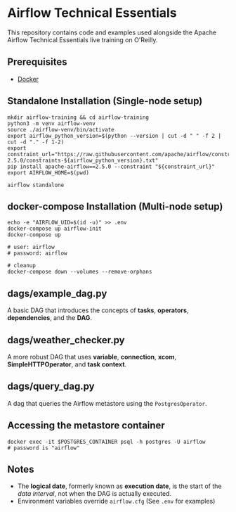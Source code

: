# Airflow Technical Essentials

This repository contains code and examples used alongside the Apache Airflow Technical Essentials live training on O'Reilly.

## Prerequisites
* [Docker](https://docs.docker.com/get-docker/)

## Standalone Installation (Single-node setup)
```
mkdir airflow-training && cd airflow-training
python3 -m venv airflow-venv
source ./airflow-venv/bin/activate
export airflow_python_version=$(python --version | cut -d " " -f 2 | cut -d "." -f 1-2)
export constraint_url="https://raw.githubusercontent.com/apache/airflow/constraints-2.5.0/constraints-${airflow_python_version}.txt"
pip install apache-airflow==2.5.0 --constraint "${constraint_url}"
export AIRFLOW_HOME=$(pwd)

airflow standalone
```

## docker-compose Installation (Multi-node setup)
```
echo -e "AIRFLOW_UID=$(id -u)" >> .env
docker-compose up airflow-init
docker-compose up

# user: airflow
# password: airflow

# cleanup
docker-compose down --volumes --remove-orphans
```

## dags/example_dag.py
A basic DAG that introduces the concepts of **tasks**, **operators**, **dependencies**, and the **DAG**.

## dags/weather_checker.py
A more robust DAG that uses **variable**, **connection**, **xcom**, **SimpleHTTPOperator**, and **task context**.

## dags/query_dag.py
A dag that queries the Airflow metastore using the `PostgresOperator`.

## Accessing the metastore container
```
docker exec -it $POSTGRES_CONTAINER psql -h postgres -U airflow 
# password is "airflow"
```

## Notes
- The **logical date**, formerly known as **execution date**, is the start of the _data interval_, not when the DAG is actually executed.
- Environment variables override `airflow.cfg` (See `.env` for examples)